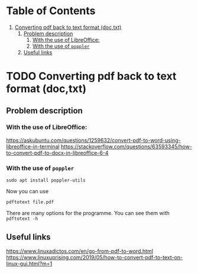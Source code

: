 
# Table of Contents

1.  [Converting pdf back to text format (doc,txt)](#orgdbb1063)
    1.  [Problem description](#org63eae6c)
        1.  [With the use of LibreOffice:](#org7d60670)
        2.  [With the use of `poppler`](#org4b6869b)
    2.  [Useful links](#org745c9fc)



<a id="orgdbb1063"></a>

# TODO Converting pdf back to text format (doc,txt)


<a id="org63eae6c"></a>

## Problem description


<a id="org7d60670"></a>

### With the use of LibreOffice:

<https://askubuntu.com/questions/1259632/convert-pdf-to-word-using-libreoffice-in-terminal>
<https://stackoverflow.com/questions/63593345/how-to-convert-pdf-to-docx-in-libreoffice-6-4>


<a id="org4b6869b"></a>

### With the use of `poppler`

    sudo apt install poppler-utils

Now you can use

    pdftotext file.pdf

There are many options for the programme. You can see them with
`pdftotext -h`


<a id="org745c9fc"></a>

## Useful links

<https://www.linuxadictos.com/en/go-from-pdf-to-word.html>
<https://www.linuxuprising.com/2019/05/how-to-convert-pdf-to-text-on-linux-gui.html?m=1>

